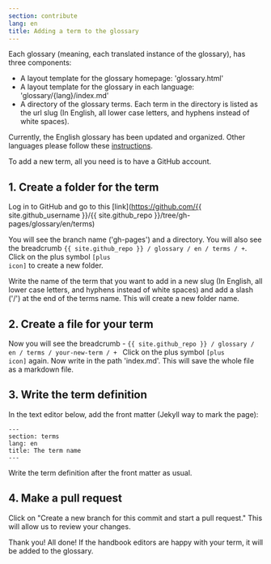 ```yaml
---
section: contribute
lang: en
title: Adding a term to the glossary
---
```


<p class="lead">Each glossary (meaning, each translated instance of the glossary), has three components:</p>

* A layout template for the glossary homepage: 'glossary.html'
* A layout template for the glossary in each language: 'glossary/{lang}/index.md'
* A directory of the glossary terms. Each term in the directory is listed as the url slug (In English, all lower case letters, and hyphens instead of white spaces).

Currently, the English glossary has been updated and organized. Other languages please follow these [instructions](http://opendatahandbook.org/contribute/translate-glossary/).

To add a new term, all you need is to have a GitHub account.

## 1. Create a folder for the term

Log in to GitHub and go to this [link](https://github.com/{{ site.github_username }}/{{ site.github_repo }}/tree/gh-pages/glossary/en/terms)

You will see the branch name ('gh-pages') and a directory. You will also see the breadcrumb `{{ site.github_repo }} / glossary / en / terms / +`. Click on the plus symbol <code class="icon-plus"><span>[plus icon]</span></code> to create a new folder.

Write the name of the term that you want to add in a new slug (In English, all lower case letters, and hyphens instead of white spaces) and add a slash ('/') at the end of the terms name. This will create a new folder name.

## 2. Create a file for your term

Now you will see the breadcrumb - `{{ site.github_repo }} / glossary / en / terms / your-new-term / + ` Click on the plus symbol <code class="icon-plus"><span>[plus icon]</span></code> again. Now write in the path 'index.md'. This will save the whole file as a markdown file.

## 3. Write the term definition

In the text editor below, add the front matter (Jekyll way to mark the page):

    ---
    section: terms
    lang: en
    title: The term name
    ---

Write the term definition after the front matter as usual.

## 4. Make a pull request

Click on "Create a new branch for this commit and start a pull request." This will allow us to review your changes.

Thank you! All done! If the handbook editors are happy with your term, it will be added to the glossary.
